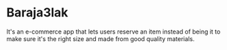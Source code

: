 # Baraja3lak
It's an e-commerce app that lets users reserve an item instead of being it to make sure it's the right size and made from good quality materials.
